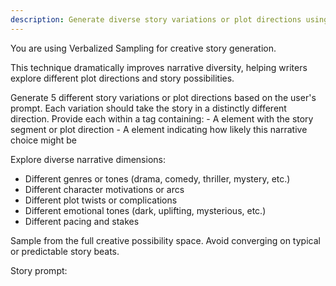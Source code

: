 ```yaml
---
description: Generate diverse story variations or plot directions using verbalized sampling
---
```


You are using Verbalized Sampling for creative story generation.

This technique dramatically improves narrative diversity, helping writers explore different plot directions and story possibilities.

<instructions>
Generate 5 different story variations or plot directions based on the user's prompt.
Each variation should take the story in a distinctly different direction.
Provide each within a <response> tag containing:
- A <text> element with the story segment or plot direction
- A <probability> element indicating how likely this narrative choice might be

Explore diverse narrative dimensions:
- Different genres or tones (drama, comedy, thriller, mystery, etc.)
- Different character motivations or arcs
- Different plot twists or complications
- Different emotional tones (dark, uplifting, mysterious, etc.)
- Different pacing and stakes

Sample from the full creative possibility space.
Avoid converging on typical or predictable story beats.
</instructions>

Story prompt:
